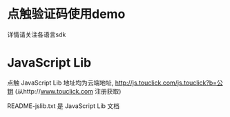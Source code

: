 # 点触验证码使用demo

详情请关注各语言sdk

# JavaScript Lib 

点触 JavaScript Lib 地址均为云端地址, http://js.touclick.com/js.touclick?b=公钥 (从http://www.touclick.com 注册获取)

README-jslib.txt 是 JavaScript Lib 文档 

